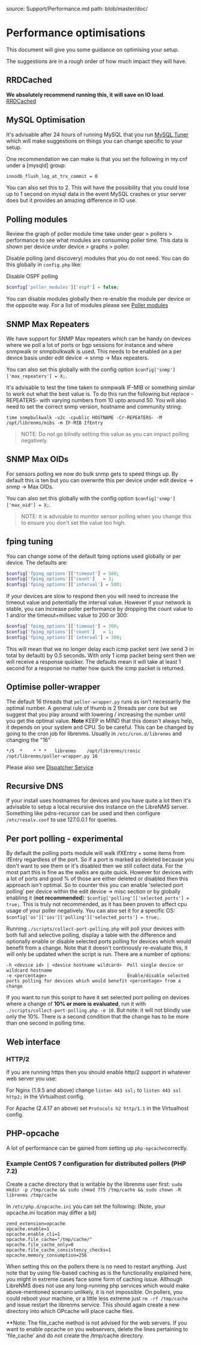 source: Support/Performance.md
path: blob/master/doc/

# Performance optimisations

This document will give you some guidance on optimising your setup.

The suggestions are in a rough order of how much impact they will have.

## RRDCached

**We absolutely recommend running this, it will save on IO load**. [RRDCached](http://docs.librenms.org/Extensions/RRDCached/)

## MySQL Optimisation

It's advisable after 24 hours of running MySQL that you run [MySQL
Tuner](https://raw.githubusercontent.com/major/MySQLTuner-perl/master/mysqltuner.pl)
which will make suggestions on things you can change specific to your setup.

One recommendation we can make is that you set the following in my.cnf
under a [mysqld] group:

```bash
innodb_flush_log_at_trx_commit = 0
```

You can also set this to 2. This will have the possibility that you
could lose up to 1 second on mysql data in the event MySQL crashes or
your server does but it provides an amazing difference in IO use.

## Polling modules

Review the graph of poller module time take under gear > pollers >
performance to see what modules are consuming poller time. This data
is shown per device under device > graphs > poller.

Disable polling (and discovery) modules that you do not need. You can
do this globally in `config.php` like:

Disable OSPF polling

```php
$config['poller_modules']['ospf'] = false;
```

You can disable modules globally then re-enable the module per device
or the opposite way. For a list of modules please see [Poller
modules](http://docs.librenms.org/Support/Poller%20Support/)

## SNMP Max Repeaters

We have support for SNMP Max repeaters which can be handy on devices
where we poll a lot of ports or bgp sessions for instance and
where snmpwalk or snmpbulkwalk is used. This needs to be enabled on a
per device basis under edit device -> snmp -> Max repeaters.

You can also set this globally with the config option
`$config['snmp']['max_repeaters'] = X;`.

It's advisable to test the time taken to snmpwalk IF-MIB or something
similar to work out what the best value is. To do this run the
following but replace -REPEATERS- with varying numbers from 10 upto
around 50. You will also need to set the correct snmp version,
hostname and community string:

`time snmpbulkwalk -v2c -cpublic HOSTNAME -Cr-REPEATERS- -M
/opt/librenms/mibs -m IF-MIB IfEntry`

> NOTE: Do not go blindly setting this value as you can impact polling
> negatively.

## SNMP Max OIDs

For sensors polling we now do bulk snmp gets to speed things up. By
default this is ten but you can overwrite this per device under edit
device -> snmp -> Max OIDs.

You can also set this globally with the config option
`$config['snmp']['max_oid'] = X;`.

> NOTE: It is advisable to monitor sensor polling when you change this
> to ensure you don't set the value too high.

## fping tuning

You can change some of the default fping options used globally or per
device. The defaults are:

```php
$config['fping_options']['timeout'] = 500;
$config['fping_options']['count']   = 3;
$config['fping_options']['interval'] = 500;
```

If your devices are slow to respond then you will need to increase the
timeout value and potentially the interval value. However if your
network is stable, you can increase poller performance by dropping the
count value to 1 and/or the timeout+millsec value to 200 or 300:

```php
$config['fping_options']['timeout'] = 300;
$config['fping_options']['count']   = 1;
$config['fping_options']['interval'] = 300;
```

This will mean that we no longer delay each icmp packet sent (we send
3 in total by default) by 0.5 seconds. With only 1 icmp packet
being sent then we will receive a response quicker. The defaults mean
it will take at least 1 second for a response no matter how
quick the icmp packet is returned.

## Optimise poller-wrapper

The default 16 threads that `poller-wrapper.py` runs as isn't
necessarily the optimal number. A general rule of thumb is 2 threads
per core but we suggest that you play around with lowering /
increasing the number until you get the optimal value. **Note** KEEP
in MIND that this doesn't always help, it depends on your system and
CPU. So be careful. This can be changed by going to the cron job for
librenms. Usually in `/etc/cron.d/librenms` and changing the "16"

```
*/5  *    * * *   librenms    /opt/librenms/cronic /opt/librenms/poller-wrapper.py 16
```
Please also see [Dispatcher Service](https://docs.librenms.org/Extensions/Dispatcher-Service/)

## Recursive DNS

If your install uses hostnames for devices and you have quite a lot
then it's advisable to setup a local recursive dns instance on the
LibreNMS server. Something like pdns-recursor can be used and then
configure `/etc/resolv.conf` to use 127.0.0.1 for queries.

## Per port polling - experimental

By default the polling ports module will walk ifXEntry + some items
from ifEntry regardless of the port. So if a port is marked as deleted
because you don't want to see them or it's disabled then we still
collect data. For the most part this is fine as the walks are quite
quick. However for devices with a lot of ports and good % of those are
either deleted or disabled then this approach isn't optimal. So to
counter this you can enable 'selected port polling' per device within
the edit device -> misc section or by globally enabling it (**not
recommended**): `$config['polling']['selected_ports'] = true;`. 
This is truly not recommended, as it has been proven to affect cpu
usage of your poller negatively. You can also set it for a specific OS:
`$config['os']['ios']['polling']['selected_ports'] = true;`.

Running `./scripts/collect-port-polling.php` will poll your devices
with both full and selective polling, display a table with the
difference and optionally enable or disable selected ports polling for
devices which would benefit from a change. Note that it doesn't
continously re-evaluate this, it will only be updated when the script
is run. There are a number of options:

```
-h <device id> | <device hostname wildcard>  Poll single device or wildcard hostname
-e <percentage>                              Enable/disable selected ports polling for devices which would benefit <percentage> from a change
```
If you want to run this script to have it set selected port polling
on devices where a change of **10% or more is evaluated**, run it with 
`./scripts/collect-port-polling.php -e 10`. But note: it will not 
blindly use only the 10%. There is a second condition that the change
has to be more than one second in polling time. 

## Web interface

### HTTP/2

If you are running https then you should enable http/2 support in
whatever web server you use:

For Nginx (1.9.5 and above) change `listen 443 ssl;` to `listen 443
ssl http2;` in the Virtualhost config.

For Apache (2.4.17 an above) set `Protocols h2 http/1.1` in the Virtualhost config.

## PHP-opcache

A lot of performance can be gained from setting up `php-opcache`correctly. 

### Example CentOS 7 configuration for distributed pollers (PHP 7.2)

Create a cache directory that is writable by the librenms user first:
`sudo mkdir -p /tmp/cache && sudo chmod 775 /tmp/cache && sudo chown -R librenms /tmp/cache`

In `/etc/php.d/opcache.ini` you can set the following: (Note, your opcache.ini location
may differ a bit)

```
zend_extension=opcache
opcache.enable=1
opcache.enable_cli=1
opcache.file_cache="/tmp/cache/"
opcache.file_cache_only=0
opcache.file_cache_consistency_checks=1
opcache.memory_consumption=256
```

When setting this on the pollers there is no need to restart anything. 
Just note that by using file-based caching as is the functionality explained here, you might
in extreme cases face some form of caching issue. Although LibreNMS does not use any
long-running php services which would make above-mentioned scenario unlikely, it is not impossible.
On pollers, you could reboot your machine, or a little less extreme just `rm -rf /tmp/cache` and issue
restart the librenms service. This should again create a new directory into which OPcache will place
cache files.

**Note: The file_cache method is not advised for the web servers. If you want to enable opcache on 
you webservers, delete the lines pertaining to 'file_cache' and do not create the /tmp/cache directory.
